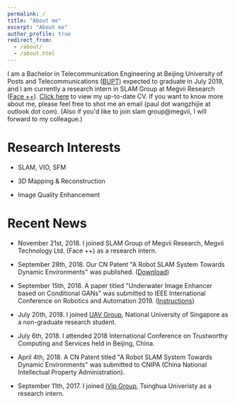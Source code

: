 ```yaml
---
permalink: /
title: "About me"
excerpt: "About me"
author_profile: true
redirect_from: 
  - /about/
  - /about.html
---
```


I am a Bachelor in Telecommunication Engineering at Beijing University of Posts and Telecommunications (<a href="https://www.bupt.edu.cn/" target="_blank">BUPT</a>) expected to graduate in July 2019, and I am currently a research intern in SLAM Group at Megvii Research (<a href="https://www.faceplusplus.com/" target="_blank">Face ++</a>). <a href="http://paulwong16.github.io/files/Resume.pdf" target="_blank">Click here</a> to view my up-to-date CV. If you want to know more about me, please feel free to shot me an email (paul dot wangzhijie at outlook dot com). (Also if you'd like to join slam group@megvii, I will forward to my colleague.)

# Research Interests #

* SLAM, VIO, SFM

* 3D Mapping & Reconstruction

* Image Quality Enhancement

# Recent News #

* November 21st, 2018. I joined SLAM Group of Megvii Research, Megvii Technology Ltd. (Face ++) as a research intern.

* September 28th, 2018. Our CN Patent "A Robot SLAM System Towards Dynamic Environments" was published. (<a href="http://paulwong16.github.io/files/2018102980426.pdf" target="_blank">Download</a>)

* September 15th, 2018. A paper titled "Underwater Image Enhancer based on Conditional GANs" was submitted to IEEE International Conference on Robotics and Automation 2019. (<a href="https://github.com/Xiaodong-Bran/underwater-image-enhancer" target="_blank">Instructions</a>)

* July 20th, 2018. I joined <a href="http://uav.ece.nus.edu.sg/" target="_blank">UAV Group</a>, National University of Singapore as a non-graduate research student.

* July 6th, 2018. I attended 2018 International Conference on Trustworthy Computing and Services held in Beijing, China.

* April 4th, 2018. A CN Patent titled "A Robot SLAM System Towards Dynamic Environments" was submitted to CNIPA (China National Intellectual Property Administration).

* September 11th, 2017. I joined <a href="http://nics.ee.tsinghua.edu.cn/people/ivip/index.html" target="_blank">iVip Group</a>, Tsinghua Univeristy as a research intern.
